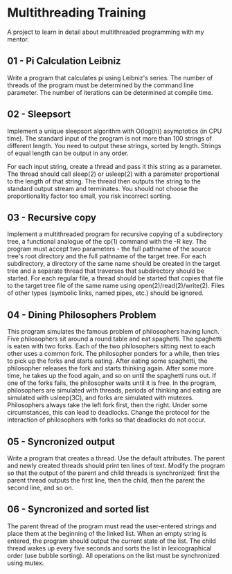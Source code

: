 # Multithreading Training

A project to learn in detail about multithreaded programming with my mentor.

## 01 - Pi Calculation Leibniz
Write a program that calculates pi using Leibniz's series. The number of threads of the program must be determined by the command line parameter. The number of iterations can be determined at compile time. 

## 02 - Sleepsort
Implement a unique sleepsort algorithm with O(log(n)) asymptotics (in CPU time).
The standard input of the program is not more than 100 strings of different length. You need to output these strings, sorted by length. Strings of equal length can be output in any order.

For each input string, create a thread and pass it this string as a parameter. The thread should call sleep(2) or usleep(2) with a parameter proportional to the length of that string. The thread then outputs the string to the standard output stream and terminates. You should not choose the proportionality factor too small, you risk incorrect sorting.

## 03 - Recursive copy
Implement a multithreaded program for recursive copying of a subdirectory tree, a functional analogue of the cp(1) command with the -R key. The program must accept two parameters - the full pathname of the source tree's root directory and the full pathname of the target tree. 
For each subdirectory, a directory of the same name should be created in the target tree and a separate thread that traverses that subdirectory should be started. For each regular file, a thread should be started that copies that file to the target tree file of the same name using open(2)/read(2)/write(2). Files of other types (symbolic links, named pipes, etc.) should be ignored.

## 04 - Dining Philosophers Problem
This program simulates the famous problem of philosophers having lunch. Five philosophers sit around a round table and eat spaghetti. The spaghetti is eaten with two forks. Each of the two philosophers sitting next to each other uses a common fork. The philosopher ponders for a while, then tries to pick up the forks and starts eating. After eating some spaghetti, the philosopher releases the fork and starts thinking again. After some more time, he takes up the food again, and so on until the spaghetti runs out. If one of the forks fails, the philosopher waits until it is free. In the program, philosophers are simulated with threads, periods of thinking and eating are simulated with usleep(3C), and forks are simulated with mutexes. Philosophers always take the left fork first, then the right. Under some circumstances, this can lead to deadlocks. Change the protocol for the interaction of philosophers with forks so that deadlocks do not occur.

## 05 - Syncronized output
Write a program that creates a thread. Use the default attributes. The parent and newly created threads should print ten lines of text. Modify the program so that the output of the parent and child threads is synchronized: first the parent thread outputs the first line, then the child, then the parent the second line, and so on. 

## 06 - Syncronized and sorted list
The parent thread of the program must read the user-entered strings and place them at the beginning of the linked list. When an empty string is entered, the program should output the current state of the list. The child thread wakes up every five seconds and sorts the list in lexicographical order (use bubble sorting). All operations on the list must be synchronized using mutex.
